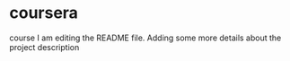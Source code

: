 # coursera
course
I am editing the README file. Adding some more details about the project description

